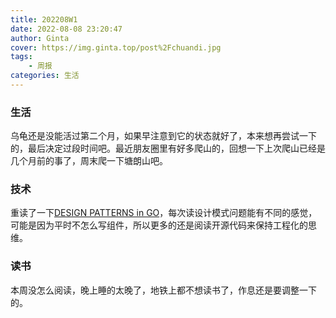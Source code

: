 ```yaml
---
title: 202208W1
date: 2022-08-08 23:20:47
author: Ginta
cover: https://img.ginta.top/post%2Fchuandi.jpg
tags:
    - 周报
categories: 生活
---
```


### 生活

乌龟还是没能活过第二个月，如果早注意到它的状态就好了，本来想再尝试一下的，最后决定过段时间吧。最近朋友圈里有好多爬山的，回想一下上次爬山已经是几个月前的事了，周末爬一下塘朗山吧。

### 技术
重读了一下[DESIGN  PATTERNS  in  GO](https://refactoring.guru/design-patterns/go)，每次读设计模式问题能有不同的感觉，可能是因为平时不怎么写组件，所以更多的还是阅读开源代码来保持工程化的思维。

### 读书

本周没怎么阅读，晚上睡的太晚了，地铁上都不想读书了，作息还是要调整一下的。